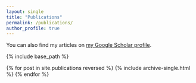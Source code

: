 ```yaml
---
layout: single
title: "Publications"
permalink: /publications/
author_profile: true
---
```



You can also find my articles on <a href="{{site.author.googlescholar}}">my Google Scholar profile</a>.

{% include base_path %}

{% for post in site.publications reversed %}
  {% include archive-single.html %}
{% endfor %}
